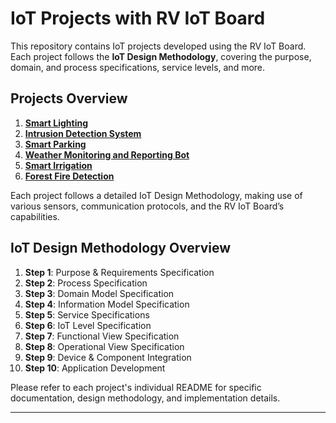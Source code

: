 # IoT Projects with RV IoT Board

This repository contains IoT projects developed using the RV IoT Board. Each project follows the **IoT Design Methodology**, covering the purpose, domain, and process specifications, service levels, and more.

## **Projects Overview**
1. **[Smart Lighting](./SmartLighting/README.md)**
2. **[Intrusion Detection System](./IntrusionDetection/README.md)**
3. **[Smart Parking](./SmartParking/README.md)**
4. **[Weather Monitoring and Reporting Bot](./WeatherBot/README.md)**
5. **[Smart Irrigation](./SmartIrrigation/README.md)**
6. **[Forest Fire Detection](./ForestFireDetection/README.md)**

Each project follows a detailed IoT Design Methodology, making use of various sensors, communication protocols, and the RV IoT Board’s capabilities.

## **IoT Design Methodology Overview**
1. **Step 1**: Purpose & Requirements Specification
2. **Step 2**: Process Specification
3. **Step 3**: Domain Model Specification
4. **Step 4**: Information Model Specification
5. **Step 5**: Service Specifications
6. **Step 6**: IoT Level Specification
7. **Step 7**: Functional View Specification
8. **Step 8**: Operational View Specification
9. **Step 9**: Device & Component Integration
10. **Step 10**: Application Development

Please refer to each project's individual README for specific documentation, design methodology, and implementation details.

---

